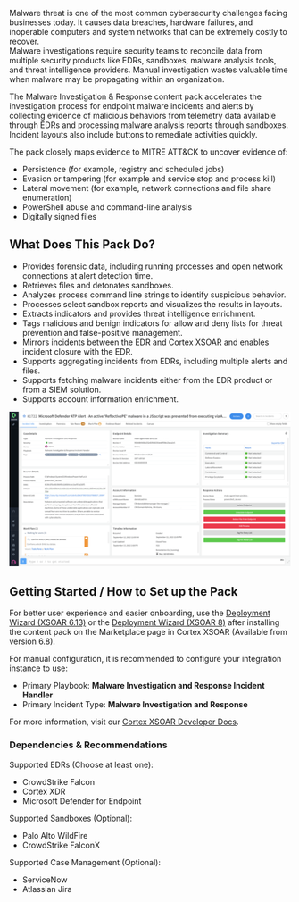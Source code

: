 Malware threat is one of the most common cybersecurity challenges facing businesses today. It causes data breaches, hardware failures, and inoperable computers and system networks that can be extremely costly to recover.  
Malware investigations require security teams to reconcile data from multiple security products like EDRs, sandboxes, malware analysis tools, and threat intelligence providers. 
Manual investigation wastes valuable time when malware may be propagating within an organization.

The Malware Investigation & Response content pack accelerates the investigation process for endpoint malware incidents and alerts by collecting evidence of malicious behaviors from telemetry data available through EDRs and processing malware analysis reports through sandboxes. Incident layouts also include buttons to remediate activities quickly.  

The pack closely maps evidence to MITRE ATT&CK to uncover evidence of:
- Persistence (for example, registry and scheduled jobs)
- Evasion or tampering (for example and service stop and process kill)
- Lateral movement (for example, network connections and file share enumeration)
- PowerShell abuse and command-line analysis
- Digitally signed files

## What Does This Pack Do?
* Provides forensic data, including running processes and open network connections at alert detection time.
* Retrieves files and detonates sandboxes.
* Analyzes process command line strings to identify suspicious behavior.
* Processes select sandbox reports and visualizes the results in layouts.
* Extracts indicators and provides threat intelligence enrichment.
* Tags malicious and benign indicators for allow and deny lists for threat prevention and false-positive management.
* Mirrors incidents between the EDR and Cortex XSOAR and enables incident closure with the EDR.
* Supports aggregating incidents from EDRs, including multiple alerts and files.
* Supports fetching malware incidents either from the EDR product or from a SIEM solution.
* Supports account information enrichment.

![Malware Investigation & Response Incident layout](https://raw.githubusercontent.com/demisto/content/master/Packs/MalwareInvestigationAndResponse/doc_files/Malware_Investigation_and_Response_layout.png)


## Getting Started / How to Set up the Pack
For better user experience and easier onboarding, use the [Deployment Wizard (XSOAR 6.13)](https://docs-cortex.paloaltonetworks.com/r/Cortex-XSOAR/6.13/Cortex-XSOAR-Administrator-Guide/Set-up-Your-Use-Case-with-the-Deployment-Wizard) or the [Deployment Wizard (XSOAR 8)](https://docs-cortex.paloaltonetworks.com/r/Cortex-XSOAR/8/Cortex-XSOAR-Cloud-Documentation/Set-up-your-use-case-with-the-Deployment-Wizard) after installing the content pack on the Marketplace page in Cortex XSOAR (Available from version 6.8).

For manual configuration, it is recommended to configure your integration instance to use: 
- Primary Playbook: **Malware Investigation and Response Incident Handler**
- Primary Incident Type: **Malware Investigation and Response**

For more information, visit our [Cortex XSOAR Developer Docs](https://xsoar.pan.dev/docs/reference/packs/malware-investigation-and-response).



### Dependencies & Recommendations
Supported EDRs (Choose at least one): 
- CrowdStrike Falcon
- Cortex XDR
- Microsoft Defender for Endpoint

Supported Sandboxes (Optional):
- Palo Alto WildFire
- CrowdStrike FalconX

Supported Case Management (Optional):
- ServiceNow
- Atlassian Jira
